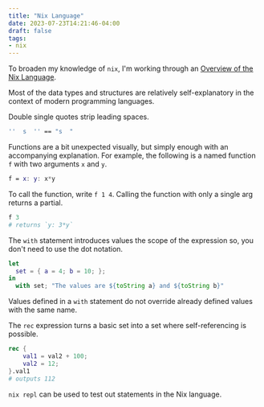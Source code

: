 ```yaml
---
title: "Nix Language"
date: 2023-07-23T14:21:46-04:00
draft: false
tags:
- nix
---
```


To broaden my knowledge of `nix`, I'm working through an [Overview of the Nix Language](https://nixos.wiki/wiki/Overview_of_the_Nix_Language).

Most of the data types and structures are relatively self-explanatory in the context of modern programming languages.

Double single quotes strip leading spaces.

```nix
''  s  '' == "s  "
```

Functions are a bit unexpected visually, but simply enough with an accompanying explanation.
For example, the following is a named function `f` with two arguments `x` and `y`.

```nix
f = x: y: x*y
```

To call the function, write `f 1 4`.
Calling the function with only a single arg returns a partial.

```nix
f 3
# returns `y: 3*y`
```

The `with` statement introduces values the scope of the expression so, you don't need to use the dot notation.

```nix
let
  set = { a = 4; b = 10; };
in
  with set; "The values are ${toString a} and ${toString b}"
```

Values defined in a `with` statement do not override already defined values with the same name.

The `rec` expression turns a basic set into a set where self-referencing is possible.

```nix
rec {
    val1 = val2 + 100;
    val2 = 12;
}.val1
# outputs 112
```

`nix repl` can be used to test out statements in the Nix language.
